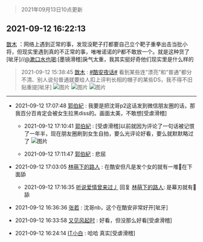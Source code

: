 > 2021年09月13日10点更新
<link rel="stylesheet" href="https://cdn.jsdelivr.net/gh/taotie6/sampleJSON@main/css/photo_show.css">
<meta name="referrer" content="no-referrer" />


 ## 2021-09-12 16:22:13 

 [㪚木](https://www.coolapk.com/feed/29937240?shareKey=MzE0MTE3MzExY2QxNjEzZGMxMTA~) ：网络上遇到正常的事，发现没靶子打都要自己立个靶子重拳出击当批小将，但现实里遇到真的不正常的事，唯唯诺诺的P都不敢放一个。就是这种货了[呲牙]//<a class="feed-link-uname" href="/u/漱口水也喝">@漱口水也喝</a>:[墨镜滑稽]戾气太重，我其实挺好奇他们现实里是什么样的 

<div class="album">
</div>

> 2021-09-12 15:38:45 
> [㪚木](https://www.coolapk.com/feed/29936359?shareKey=MzEyMTQ2NDE3MGJiNjEzZGMxMTA~) : <a class="feed-link-tag" href="/t/酷安夜话?type=0">#酷安夜话#</a> 看到某些连“漂亮”和“普通”都分不清、别人说句普通就要给人扣上评判长相的帽子的某些DS，我不得不旧贴重提[呲牙] 
![图片](https://image.coolapk.com/feed/2021/0912/15/1081091_42fe100d_2251_7203@1080x3655.png)
![图片](https://image.coolapk.com/feed/2021/0912/15/1081091_91afc0a6_2251_7205@1080x3564.png)
![图片](https://image.coolapk.com/feed/2021/0912/15/1081091_9af38db2_2324_0767@1080x2340.jpeg)

 ------- 

- 2021-09-12 17:07:48 [郭伯紀](uid=2859803) : 我要是把沈哥p2这话发到微信朋友圈的话，那我百分百肯定会被女生拉黑diss的。画面太美，不敢想[受虐滑稽] 

    - 2021-09-12 17:10:41 [郭伯紀](uid=2859803) : [受虐滑稽]以前就因为评论了一句话被记恨了一年半，现在朋友圈刷到女生自拍，要么光评论好看，要么就默默略过了 ![图片](https://image.coolapk.com/feed/2021/0912/17/2859803_0e4dc3a7_7839_6813@737x1057.jpeg)

    - 2021-09-12 17:11:47 [郭伯紀](uid=2859803) : 悲屈 

- 2021-09-12 17:03:05 [林萌下的路人](uid=900430) : 在酷安但凡是发个女的就有一堆🐶在下面舔 

    - 2021-09-12 17:16:35 [听说爱情曾来过丿](uid=3065143) 回复 [林萌下的路人](uid=900430): 是幕刃就有🐶舔 

- 2021-09-12 16:36:36 [张若](uid=996034) : 沈哥nb，这个在酷安非常好开[呲牙] 

- 2021-09-12 16:33:58 [又见风起时](uid=2020922) : 好看，但没那么好看[受虐滑稽] 

- 2021-09-12 16:24:14 [IT小白](uid=1002886) : 哈哈 真实[受虐滑稽] 

